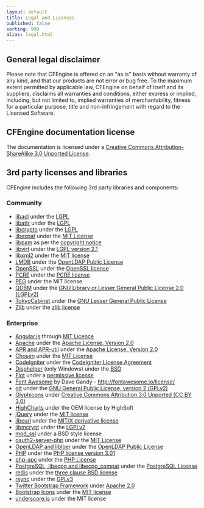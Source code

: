 ```yaml
---
layout: default
title: Legal and Licenses
published: false
sorting: 999
alias: legal.html
---
```


## General legal disclaimer

Please note that CFEngine is offered on an "as is" basis without warranty of
any kind, and that our products are not error or bug free. To the maximum
extent permitted by applicable law, CFEngine on behalf of itself and its
suppliers, disclaims all warranties and conditions, either express or implied,
including, but not limited to, implied warranties of merchantability, fitness
for a particular purpose, title and non-infringement with regard to the
Licensed Software.

## CFEngine documentation license

The documentation is licensed under a [Creative Commons Attribution-ShareAlike 3.0 Unported License](https://creativecommons.org/licenses/by-sa/3.0/deed.en_US).

## 3rd party licenses and libraries

CFEngine includes the following 3rd party libraries and components:

### Community

* [libacl](http://savannah.nongnu.org/projects/acl) under the [LGPL](http://git.savannah.gnu.org/cgit/acl.git/tree/include/acl.h)
* [libattr](http://savannah.nongnu.org/projects/attr) under the [LGPL](http://git.savannah.gnu.org/cgit/attr.git/tree/include/libattr.h)
* [libcrypto](http://www.openssl.org/docs/crypto/crypto.html) under the [LGPL](http://api.libssh.org/master/libcrypto_8h_source.html)
* [libexpat](http://sourceforge.net/projects/expat/) under the [MIT License](http://opensource.org/licenses/mit-license.html)
* [libpam](http://www.linux-pam.org) as per the [copyright notice](https://git.fedorahosted.org/cgit/linux-pam.git/tree/Copyright)
* [libvirt](http://libvirt.org/FAQ.html) under the [LGPL version 2.1](http://www.opensource.org/licenses/lgpl-license.html)
* [libxml2](http://xmlsoft.org/FAQ.html) under the [MIT license](http://opensource.org/licenses/mit-license.html)
* [LMDB](http://symas.com/mdb/) under the [OpenLDAP Public License](http://www.openldap.org/software/release/license.html)
* [OpenSSL](http://www.openssl.org) under the [OpenSSL license](http://www.openssl.org/source/license.html)
* [PCRE](http://www.pcre.org) under the [PCRE license](http://www.pcre.org/licence.txt)
* [PEG](http://piumarta.com/software/peg/) under the MIT license
* [QDBM](http://sourceforge.net/projects/qdbm/) under the [GNU Library or Lesser General Public License 2.0 (LGPLv2)](http://www.opensource.org/licenses/lgpl-license.html)
* [TokyoCabinet](http://fallabs.com/tokyocabinet/) under the [GNU Lesser General Public License](http://www.opensource.org/licenses/lgpl-license.html)
* [Zlib](http://www.zlib.net) under the [zlib license](http://www.zlib.net/zlib_license.html)

### Enterprise

* [Angular.js](https://angularjs.org) through [MIT Licence](https://github.com/angular/angular.js/blob/master/LICENSE)
* [Apache](http://httpd.apache.org) under the [Apache License, Version 2.0](http://www.apache.org/licenses/LICENSE-2.0)
* [APR and APR-util](https://apr.apache.org) under the [Apache License, Version 2.0](http://www.apache.org/licenses/LICENSE-2.0)
* [Chosen](http://harvesthq.github.io/chosen/) under the [MIT License](https://github.com/harvesthq/chosen/blob/master/LICENSE.md)
* [CodeIgniter](http://codeigniter.com/) under the [CodeIgniter License Agreement](http://ellislab.com/codeigniter/user-guide/license.html)
* [Disphelper](http://disphelper.sourceforge.net) (only Windows) under the [BSD](http://opensource.org/licenses/bsd-license.php)
* [Flot](http://www.flotcharts.org/) under a [permissive license](https://github.com/flot/flot/blob/master/LICENSE.txt)
* [Font Awesome](http://fontawesome.io) by Dave Gandy - http://fontawesome.io/license/
* [git](http://git-scm.com) under the [GNU General Public License, version 2 (GPLv2)](http://opensource.org/licenses/GPL-2.0)
* [Glyphicons](http://glyphicons.com/license/) under [Creative Commons Attribution 3.0 Unported (CC BY 3.0)](http://creativecommons.org/licenses/by-sa/3.0/deed.en_US)
* [HighCharts](http://www.highcharts.com/) under the OEM license by HighSoft
* [jQuery](https://jquery.org) under the [MIT license](http://en.wikipedia.org/wiki/MIT_License)
* [libcurl](http://curl.haxx.se) under the [MIT/X derivative license](http://curl.haxx.se/docs/copyright.html)
* [libmcrypt](http://mcrypt.sourceforge.net) under the [LGPLv2](http://www.opensource.org/licenses/lgpl-license.html)
* [mod_ssl](http://www.modssl.org) under a BSD style license
* [oauth2-server-php](https://github.com/bshaffer/oauth2-server-php) under the [MIT License](https://github.com/bshaffer/oauth2-server-php/blob/develop/LICENSE)
* [OpenLDAP and liblber](http://www.openldap.org) under the [OpenLDAP Public License](http://www.openldap.org/software/release/license.html)
* [PHP](http://php.net) under the [PHP license version 3.01](http://www.php.net/license/3_01.txt)
* [php-apc](http://pecl.php.net/package/APC) under the [PHP License](http://www.php.net/license/3_01.txt)
* [PostgreSQL, libecpg and libecpg_compat](http://www.postgresql.org) under the [PostgreSQL License](http://opensource.org/licenses/postgresql)
* [redis](http://redis.io) under the [three clause BSD license](http://redis.io/topics/license)
* [rsync](http://rsync.samba.org) under the [GPLv3](http://rsync.samba.org/GPL.html)
* [Twitter Bootstrap Framework](http://getbootstrap.com) under [Apache 2.0](http://www.apache.org/licenses/LICENSE-2.0)
* [Bootstrap Icons](https://icons.getbootstrap.com) under the [MIT license](https://github.com/twbs/icons/blob/main/LICENSE.md)
* [underscore.js](http://underscorejs.org) under the MIT license

<!--- * [Piwik.js](http://piwik.org) under the [Simplified BSD license](http://piwik.org/free-software/bsd/) -->
